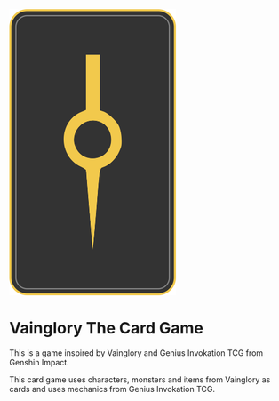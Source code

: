 <img width="300" src="https://github.com/Blizzard4E/vainglory-tcg/blob/main/public/assets/BackCards_02a_Vainglory.png"/>

# Vainglory The Card Game

This is a game inspired by Vainglory and Genius Invokation TCG from Genshin Impact.

This card game uses characters, monsters and items from Vainglory as cards and uses mechanics from Genius Invokation TCG. 

